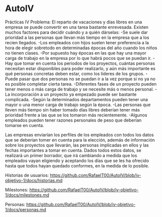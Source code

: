 # AutoIV
Prácticas IV
Problema:
El reparto de vacaciones y días libres en una empresa se puede convertir en una tarea bastante enrevesada. Existen muchos factores para decidir cuándo y a quién dárselas:
-Se suele dar prioridad a las personas que llevan más tiempo en la empresa que a los recien llegados.
-Los empleados con hijos suelen tener preferencia a la hora de elegir sobretodo en determinadas épocas del año cuando los niños no tienen clases.
-Por supuesto hay épocas en las que hay una mayor carga de trabajo en la empresa por lo que habrá pocos que se puedan ir.
-Hay que tomar en cuenta los periodos de los proyectos, cuántas personas necesitan estar disponibles para poder realizarlo, y aún más importante es qué personas concretas deben estar, como los líderes de los grupos.
-Puede pasar que dos personas no se puedan ir a la vez porque si no ya no es posible completar cierta tarea.
-Diferentes fases de un proyecto pueden tener menos o más carga de trabajo y se necesite más o menos personal.
-La incorporación a un proyecto ya empezado puede ser bastante complicada.
-Según la determinados departamentos pueden tener una mayor o una menor carga de trabajo según la época.
-Las personas que lleven más tiempo sin haber tomado días libres deberían tener más prioridad frente a las que se los tomaron más recientemente.
-Algunos empleados pueden tener razones personales de peso que deberían tomarse en cuenta.

Las empresas enviarían los perfiles de los empleados con todos los datos que se deberían tomer en cuenta para la elección, además de información sobre los proyectos que llevarán, las personas implicadas en ellos y las fechas importantes a tomar en cuenta. Dados todos estos datos, se realizará un primer borrador, que irá cambiando a medida que los empleados vayan eligiendo y aceptando los días que se les ha ofrecido hasta que todos hayan quedado conformes, en la medida de lo posible.

Historias de usuarios:
https://github.com/RafaelT00/AutoIV/blob/iv-objetivo-1/docs/historias.md

Milestones:
https://github.com/RafaelT00/AutoIV/blob/iv-objetivo-1/docs/milestones.md

Personas:
https://github.com/RafaelT00/AutoIV/blob/iv-objetivo-1/docs/personas.md
